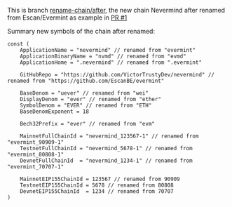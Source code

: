 This is branch [rename-chain/after](https://github.com/EscanBE/evermint/tree/rename-chain/after), the new chain Nevermind after renamed from Escan/Evermint as example in [PR #1](https://github.com/EscanBE/evermint/pull/1)

Summary new symbols of the chain after renamed:
```golang
const (
	ApplicationName = "nevermind" // renamed from "evermint"
	ApplicationBinaryName = "nvmd" // renamed from "evmd"
	ApplicationHome = ".nevermind" // renamed from ".evermint"

	GitHubRepo = "https://github.com/VictorTrustyDev/nevermind" // renamed from "https://github.com/EscanBE/evermint"

	BaseDenom = "uever" // renamed from "wei"
	DisplayDenom = "ever" // renamed from "ether"
	SymbolDenom = "EVER" // renamed from "ETH"
	BaseDenomExponent = 18

	Bech32Prefix = "ever" // renamed from "evm"

	MainnetFullChainId = "nevermind_123567-1" // renamed from "evermint_90909-1"
	TestnetFullChainId = "nevermind_5678-1" // renamed from "evermint_80808-1"
	DevnetFullChainId  = "nevermind_1234-1" // renamed from "evermint_70707-1"

	MainnetEIP155ChainId = 123567 // renamed from 90909
	TestnetEIP155ChainId = 5678 // renamed from 80808
	DevnetEIP155ChainId  = 1234 // renamed from 70707
)
```